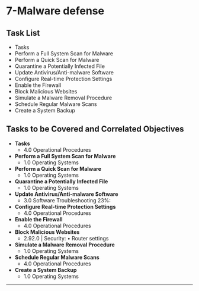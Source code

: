 # 7-Malware defense 

## Task List
- Tasks
- Perform a Full System Scan for Malware
- Perform a Quick Scan for Malware
- Quarantine a Potentially Infected File
- Update Antivirus/Anti-malware Software
- Configure Real-time Protection Settings
- Enable the Firewall
- Block Malicious Websites
- Simulate a Malware Removal Procedure
- Schedule Regular Malware Scans
- Create a System Backup

## Tasks to be Covered and Correlated Objectives

- **Tasks**  
  - 4.0 Operational Procedures     
- **Perform a Full System Scan for Malware**  
  - 1.0 Operating Systems      
- **Perform a Quick Scan for Malware**  
  - 1.0 Operating Systems      
- **Quarantine a Potentially Infected File**  
  - 1.0 Operating Systems      
- **Update Antivirus/Anti-malware Software**  
  - 3.0 Software Troubleshooting    23%: 
- **Configure Real-time Protection Settings**  
  - 4.0 Operational Procedures     
- **Enable the Firewall**  
  - 4.0 Operational Procedures     
- **Block Malicious Websites**  
  - 2.92.0  |  Security: • Router settings
- **Simulate a Malware Removal Procedure**  
  - 1.0 Operating Systems      
- **Schedule Regular Malware Scans**  
  - 4.0 Operational Procedures     
- **Create a System Backup**  
  - 1.0 Operating Systems      

---
